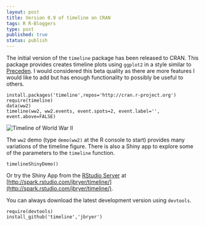 ```yaml
--- 
layout: post
title: Version 0.9 of timeline on CRAN
tags: R R-Bloggers
type: post
published: true
status: publish
---
```


The initial version of the `timeline` package has been released to CRAN. This package provides creates timeline plots using `ggplot2` in a style similar to [Preceden](http://www.preceden.com/). I would considered this beta quality as there are more features I would like to add but has enough functionality to possibly be useful to others. 

	install.packages('timeline',repos='http://cran.r-project.org')
	require(timeline)
	data(ww2)
	timeline(ww2, ww2.events, event.spots=2, event.label='', event.above=FALSE)

![Timeline of World War II](http://jason.bryer.org/images/timeline/ww2.png)

The `ww2` demo (type `demo(ww2)` at the R console to start) provides many variations of the timeline figure. There is also a Shiny app to explore some of the parameters to the `timeline` function.
	
	timelineShinyDemo()

Or try the Shiny App from the [RStudio Server](http://rstudio.com) at [http://spark.rstudio.com/jbryer/timeline/](http://spark.rstudio.com/jbryer/timeline/).

You can always download the latest development version using `devtools`.
	
	require(devtools)
	install_github('timeline','jbryer')
	